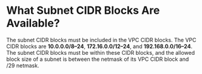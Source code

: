 # What Subnet CIDR Blocks Are Available?<a name="vpc_faq_0006"></a>

The subnet CIDR blocks must be included in the VPC CIDR blocks. The VPC CIDR blocks are  **10.0.0.0/8–24**,  **172.16.0.0/12–24**, and  **192.168.0.0/16–24**. The subnet CIDR blocks must be within these CIDR blocks, and the allowed block size of a subnet is between the netmask of its VPC CIDR block and /29 netmask.

